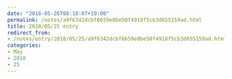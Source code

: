 ```yaml
---
date: "2018-05-26T08:18:07+10:00"
permalink: /notes/a9f6342dcbf6659e0be50f4918f5cb3d655159ad.html
title: 2018/05/25 entry
redirect_from:
- /notes/entry/2018/05/25/a9f6342dcbf6659e0be50f4918f5cb3d655159ad.html
categories:
- May
- 2018
- 25
---
```

